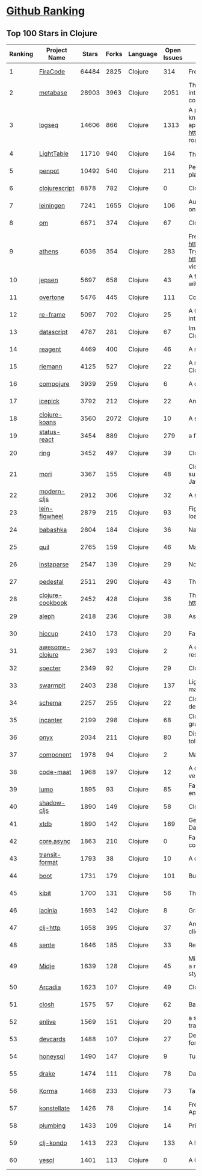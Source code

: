 [Github Ranking](../README.md)
==========

## Top 100 Stars in Clojure

| Ranking | Project Name | Stars | Forks | Language | Open Issues | Description | Last Commit |
| ------- | ------------ | ----- | ----- | -------- | ----------- | ----------- | ----------- |
| 1 | [FiraCode](https://github.com/tonsky/FiraCode) | 64484 | 2825 | Clojure | 314 | Free monospaced font with programming ligatures | 2022-05-22T20:58:50Z |
| 2 | [metabase](https://github.com/metabase/metabase) | 28903 | 3963 | Clojure | 2051 | The simplest, fastest way to get business intelligence and analytics  to everyone in your company :yum: | 2022-06-21T02:41:34Z |
| 3 | [logseq](https://github.com/logseq/logseq) | 14606 | 866 | Clojure | 1313 | A privacy-first, open-source platform for knowledge management and collaboration. Desktop app download link: https://github.com/logseq/logseq/releases, roadmap: https://trello.com/b/8txSM12G/roadmap | 2022-06-21T02:28:46Z |
| 4 | [LightTable](https://github.com/LightTable/LightTable) | 11710 | 940 | Clojure | 164 | The Light Table IDE ⛺ | 2022-06-17T00:20:21Z |
| 5 | [penpot](https://github.com/penpot/penpot) | 10492 | 540 | Clojure | 211 | Penpot - The Open-Source design & prototyping platform | 2022-06-20T17:49:04Z |
| 6 | [clojurescript](https://github.com/clojure/clojurescript) | 8878 | 782 | Clojure | 0 | Clojure to JS compiler | 2022-06-11T12:56:12Z |
| 7 | [leiningen](https://github.com/technomancy/leiningen) | 7241 | 1655 | Clojure | 106 | Automate Clojure projects without setting your hair on fire. | 2022-06-18T17:10:50Z |
| 8 | [om](https://github.com/omcljs/om) | 6671 | 374 | Clojure | 67 | ClojureScript interface to Facebook's React | 2020-08-17T12:30:25Z |
| 9 | [athens](https://github.com/athensresearch/athens) | 6036 | 354 | Clojure | 283 | Free self-hosted desktop app: https://github.com/athensresearch/athens/releases; Try the demo at https://athensresearch.github.io/athens; Docs viewable at https://athensresearch.github.io/docs/ | 2022-06-20T15:20:49Z |
| 10 | [jepsen](https://github.com/jepsen-io/jepsen) | 5697 | 658 | Clojure | 43 | A framework for distributed systems verification, with fault injection | 2022-06-15T20:22:38Z |
| 11 | [overtone](https://github.com/overtone/overtone) | 5476 | 445 | Clojure | 111 | Collaborative Programmable Music  | 2022-06-06T11:29:31Z |
| 12 | [re-frame](https://github.com/day8/re-frame) | 5097 | 702 | Clojure | 25 | A ClojureScript framework for building user interfaces, leveraging React | 2022-05-13T16:11:35Z |
| 13 | [datascript](https://github.com/tonsky/datascript) | 4787 | 281 | Clojure | 67 | Immutable database and Datalog query engine for Clojure, ClojureScript and JS | 2022-05-20T10:56:19Z |
| 14 | [reagent](https://github.com/reagent-project/reagent) | 4469 | 400 | Clojure | 46 | A minimalistic ClojureScript interface to React.js | 2022-06-06T19:29:24Z |
| 15 | [riemann](https://github.com/riemann/riemann) | 4125 | 527 | Clojure | 22 | A network event stream processing system, in Clojure. | 2022-06-14T11:54:22Z |
| 16 | [compojure](https://github.com/weavejester/compojure) | 3939 | 259 | Clojure | 6 | A concise routing library for Ring/Clojure | 2022-05-26T06:31:44Z |
| 17 | [icepick](https://github.com/frankiesardo/icepick) | 3792 | 212 | Clojure | 22 | Android Instance State made easy | 2021-05-26T07:01:41Z |
| 18 | [clojure-koans](https://github.com/functional-koans/clojure-koans) | 3560 | 2072 | Clojure | 10 | A set of exercises for learning Clojure | 2022-02-15T22:10:50Z |
| 19 | [status-react](https://github.com/status-im/status-react) | 3454 | 889 | Clojure | 279 | a free (libre) open source, mobile OS for Ethereum | 2022-06-21T00:06:49Z |
| 20 | [ring](https://github.com/ring-clojure/ring) | 3452 | 497 | Clojure | 39 | Clojure HTTP server abstraction | 2022-03-28T05:09:08Z |
| 21 | [mori](https://github.com/swannodette/mori) | 3367 | 155 | Clojure | 48 | ClojureScript's persistent data structures and supporting API from the comfort of vanilla JavaScript | 2020-04-19T19:59:59Z |
| 22 | [modern-cljs](https://github.com/magomimmo/modern-cljs) | 2912 | 306 | Clojure | 32 | A series of tutorials on ClojureScript | 2020-10-09T18:44:09Z |
| 23 | [lein-figwheel](https://github.com/bhauman/lein-figwheel) | 2879 | 215 | Clojure | 93 | Figwheel builds your ClojureScript code and hot loads it into the browser as you are coding! | 2021-11-02T13:59:35Z |
| 24 | [babashka](https://github.com/babashka/babashka) | 2804 | 184 | Clojure | 36 | Native, fast starting Clojure interpreter for scripting | 2022-06-20T20:20:59Z |
| 25 | [quil](https://github.com/quil/quil) | 2765 | 159 | Clojure | 46 | Main repo. Quil source code. | 2022-06-17T21:28:41Z |
| 26 | [instaparse](https://github.com/Engelberg/instaparse) | 2547 | 139 | Clojure | 29 | None | 2022-05-05T07:52:05Z |
| 27 | [pedestal](https://github.com/pedestal/pedestal) | 2511 | 290 | Clojure | 43 | The Pedestal Server-side Libraries | 2022-06-17T01:33:10Z |
| 28 | [clojure-cookbook](https://github.com/clojure-cookbook/clojure-cookbook) | 2452 | 428 | Clojure | 36 | This is the home of O'Reilly's Clojure Cookbook - http://clojure-cookbook.com | 2021-10-31T20:56:25Z |
| 29 | [aleph](https://github.com/clj-commons/aleph) | 2418 | 236 | Clojure | 38 | Asynchronous communication for Clojure | 2022-06-20T19:57:01Z |
| 30 | [hiccup](https://github.com/weavejester/hiccup) | 2410 | 173 | Clojure | 20 | Fast library for rendering HTML in Clojure | 2022-01-26T17:11:18Z |
| 31 | [awesome-clojure](https://github.com/razum2um/awesome-clojure) | 2367 | 193 | Clojure | 2 | A curated list of awesome Clojure libraries and resources. Inspired by awesome-... stuff | 2022-05-10T10:57:58Z |
| 32 | [specter](https://github.com/redplanetlabs/specter) | 2349 | 92 | Clojure | 29 | Clojure(Script)'s missing piece | 2022-06-12T19:31:58Z |
| 33 | [swarmpit](https://github.com/swarmpit/swarmpit) | 2403 | 238 | Clojure | 137 | Lightweight mobile-friendly Docker Swarm management UI | 2021-12-19T15:04:25Z |
| 34 | [schema](https://github.com/plumatic/schema) | 2257 | 255 | Clojure | 22 | Clojure(Script) library for declarative data description and validation | 2022-06-15T06:19:10Z |
| 35 | [incanter](https://github.com/incanter/incanter) | 2199 | 298 | Clojure | 68 | Clojure-based, R-like statistical computing and graphics environment for the JVM | 2022-06-16T18:46:40Z |
| 36 | [onyx](https://github.com/onyx-platform/onyx) | 2034 | 211 | Clojure | 80 | Distributed, masterless, high performance, fault tolerant data processing | 2019-08-31T10:58:07Z |
| 37 | [component](https://github.com/stuartsierra/component) | 1978 | 94 | Clojure | 2 | Managed lifecycle of stateful objects in Clojure | 2022-02-26T19:00:25Z |
| 38 | [code-maat](https://github.com/adamtornhill/code-maat) | 1968 | 197 | Clojure | 12 | A command line tool to mine and analyze data from version-control systems | 2022-04-27T19:57:28Z |
| 39 | [lumo](https://github.com/anmonteiro/lumo) | 1895 | 93 | Clojure | 85 | Fast, cross-platform, standalone ClojureScript environment | 2022-05-16T17:17:30Z |
| 40 | [shadow-cljs](https://github.com/thheller/shadow-cljs) | 1890 | 149 | Clojure | 58 | ClojureScript compilation made easy | 2022-06-11T13:25:57Z |
| 41 | [xtdb](https://github.com/xtdb/xtdb) | 1890 | 142 | Clojure | 169 | General-purpose bitemporal database for SQL, Datalog & graph queries. Developed by @juxt | 2022-06-20T21:05:50Z |
| 42 | [core.async](https://github.com/clojure/core.async) | 1863 | 210 | Clojure | 0 | Facilities for async programming and communication in Clojure | 2022-01-28T21:05:33Z |
| 43 | [transit-format](https://github.com/cognitect/transit-format) | 1793 | 38 | Clojure | 10 | A data interchange format. | 2019-11-08T19:00:31Z |
| 44 | [boot](https://github.com/boot-clj/boot) | 1731 | 179 | Clojure | 101 | Build tooling for Clojure. | 2021-04-22T20:43:31Z |
| 45 | [kibit](https://github.com/jonase/kibit) | 1700 | 131 | Clojure | 56 | There's a function for that! | 2022-01-23T20:31:57Z |
| 46 | [lacinia](https://github.com/walmartlabs/lacinia) | 1693 | 142 | Clojure | 8 | GraphQL implementation in pure Clojure | 2022-05-30T10:33:40Z |
| 47 | [clj-http](https://github.com/dakrone/clj-http) | 1658 | 395 | Clojure | 37 | An idiomatic clojure http client wrapping the apache client. Officially supported version. | 2022-05-06T21:57:06Z |
| 48 | [sente](https://github.com/ptaoussanis/sente) | 1646 | 185 | Clojure | 33 | Realtime web comms for Clojure/Script | 2022-06-15T11:51:51Z |
| 49 | [Midje](https://github.com/marick/Midje) | 1639 | 128 | Clojure | 45 | Midje provides a migration path from clojure.test to a more flexible, readable, abstract, and gracious style of testing | 2022-03-28T14:38:05Z |
| 50 | [Arcadia](https://github.com/arcadia-unity/Arcadia) | 1623 | 107 | Clojure | 49 | Clojure in Unity | 2022-02-07T21:48:55Z |
| 51 | [closh](https://github.com/dundalek/closh) | 1575 | 57 | Clojure | 62 | Bash-like shell based on Clojure | 2021-02-10T22:26:58Z |
| 52 | [enlive](https://github.com/cgrand/enlive) | 1569 | 151 | Clojure | 20 | a selector-based (à la CSS) templating and transformation system for Clojure | 2022-01-17T12:51:48Z |
| 53 | [devcards](https://github.com/bhauman/devcards) | 1488 | 107 | Clojure | 27 | Devcards aims to provide a visual REPL experience for ClojureScript | 2020-05-27T13:53:57Z |
| 54 | [honeysql](https://github.com/seancorfield/honeysql) | 1490 | 147 | Clojure | 9 | Turn Clojure data structures into SQL | 2022-05-20T17:46:08Z |
| 55 | [drake](https://github.com/Factual/drake) | 1474 | 111 | Clojure | 78 | Data workflow tool, like a "Make for data" | 2022-04-12T00:06:43Z |
| 56 | [Korma](https://github.com/korma/Korma) | 1468 | 233 | Clojure | 73 | Tasty SQL for Clojure. | 2020-10-15T17:12:25Z |
| 57 | [konstellate](https://github.com/jeremykross/konstellate) | 1426 | 78 | Clojure | 14 | Free and Open Source GUI to Visualize Kubernetes Applications. | 2019-07-25T15:08:39Z |
| 58 | [plumbing](https://github.com/plumatic/plumbing) | 1433 | 109 | Clojure | 14 | Prismatic's Clojure(Script) utility belt | 2021-12-03T18:14:19Z |
| 59 | [clj-kondo](https://github.com/clj-kondo/clj-kondo) | 1413 | 223 | Clojure | 133 | A linter for Clojure code that sparks joy. | 2022-06-20T18:17:41Z |
| 60 | [yesql](https://github.com/krisajenkins/yesql) | 1401 | 113 | Clojure | 0 | A Clojure library for using SQL. | 2022-06-09T11:20:55Z |

